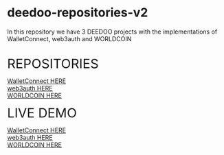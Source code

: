 # deedoo-repositories-v2
In this repository we have 3 DEEDOO projects with the implementations of WalletConnect, web3auth and WORLDCOIN
<br><br>

<label  style="font-size:30px">REPOSITORIES</label>

<a href="https://github.com/atilanoivan/deedoo">WalletConnect HERE</a>    
<a href="https://github.com/atilanoivan/deedoo_web3auth">web3auth HERE</a>    
<a href="https://github.com/atilanoivan/deedoo-worldcoin">WORLDCOIN HERE</a>
	
<label style="font-size:30px">LIVE DEMO</label>

<a href="https://master.d3l0wel6l674e4.amplifyapp.com/">WalletConnect HERE</a>    
<a href="https://master.d21zpxyibotfzc.amplifyapp.com/">web3auth HERE</a>    
<a href="https://master.d1i0m6on9961n2.amplifyapp.com/">WORLDCOIN HERE</a>
